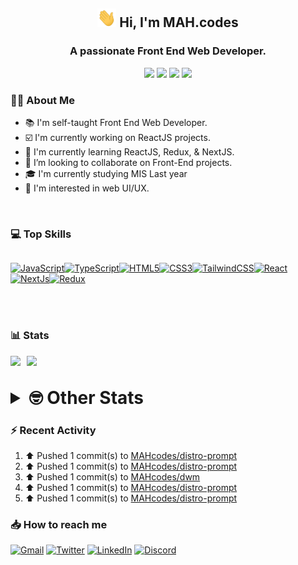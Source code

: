 <h2 align="center"><img src="./Hi.gif" width="30px" height="30px"> Hi, I'm MAH.codes</h2>

<h3 align="center">A passionate Front End Web Developer.</h3>

<div align="center">
  <a href="https://www.linux.org"><img src="https://img.shields.io/badge/OS-Linux-e06c75?style=for-the-badge&logoColor=7287fd&logo=linux&color=7287fd&labelColor=1E1E2E" /></a>
	<a href="https://archlinux.org"><img src="https://img.shields.io/badge/DISTRO-Arch-56b6c2?style=for-the-badge&logo=arch-linux&logoColor=7287fd&color=7287fd&labelColor=1E1E2E" /></a>
	<a href="https://dwm.suckless.org"><img src="https://img.shields.io/badge/WM-DWM-005577?style=for-the-badge&logo=dwm&color=7287fd&logoColor=7287fd&labelColor=1E1E2E" /></a>
	<a href="https://neovim.io"><img src="https://img.shields.io/badge/IDE-Neovim-98c379?style=for-the-badge&logo=neovim&color=7287fd&logoColor=7287fd&labelColor=1E1E2E" /></a>
</div>

### :man_technologist: About Me

- :books: I'm self-taught Front End Web Developer.
- :ballot_box_with_check: I'm currently working on ReactJS projects.
- :dart: I'm currently learning ReactJS, Redux, & NextJS.
- :eyes: I’m looking to collaborate on Front-End projects.
- :mortar_board: I'm currently studying MIS Last year
- :art: I'm interested in web UI/UX.

<br>

### :computer: Top Skills

<div style="display:flex;">

<a href="https://developer.mozilla.org/en-US/docs/Web/JavaScript" target="_blank" rel="noreferrer"><img
    src="https://raw.githubusercontent.com/danielcranney/readme-generator/main/public/icons/skills/javascript-colored.svg"
    width="36" height="36" alt="JavaScript" /></a><a href="https://www.typescriptlang.org/" target="_blank"
  rel="noreferrer"><img
    src="https://raw.githubusercontent.com/danielcranney/readme-generator/main/public/icons/skills/typescript-colored.svg"
    width="36" height="36" alt="TypeScript" /></a><a href="https://developer.mozilla.org/en-US/docs/Glossary/HTML5"
  target="_blank" rel="noreferrer"><img
    src="https://raw.githubusercontent.com/danielcranney/readme-generator/main/public/icons/skills/html5-colored.svg"
    width="36" height="36" alt="HTML5" /></a><a href="https://www.w3.org/TR/CSS/#css" target="_blank"
  rel="noreferrer"><img
    src="https://raw.githubusercontent.com/danielcranney/readme-generator/main/public/icons/skills/css3-colored.svg"
    width="36" height="36" alt="CSS3" /></a><a href="https://tailwindcss.com/" target="_blank" rel="noreferrer"><img
    src="https://raw.githubusercontent.com/danielcranney/readme-generator/main/public/icons/skills/tailwindcss-colored.svg"
    width="36" height="36" alt="TailwindCSS" /></a><a href="https://reactjs.org/" target="_blank" rel="noreferrer"><img
    src="https://raw.githubusercontent.com/danielcranney/readme-generator/main/public/icons/skills/react-colored.svg"
    width="36" height="36" alt="React" /></a><a href="https://nextjs.org/docs" target="_blank" rel="noreferrer"><img
    src="https://raw.githubusercontent.com/danielcranney/readme-generator/main/public/icons/skills/nextjs-colored.svg"
    width="36" height="36" alt="NextJs" /></a><a href="https://redux.js.org/" target="_blank" rel="noreferrer"><img
    src="https://raw.githubusercontent.com/danielcranney/readme-generator/main/public/icons/skills/redux-colored.svg"
    width="36" height="36" alt="Redux" /></a>

</div>

<br>
<br>

### :bar_chart: Stats

<img src="https://github-readme-stats.vercel.app/api?username=MAHcodes&show_icons=true&locale=en" width="49%" /><span style="display:inline-block;width:2%"></span><img src="https://github-readme-streak-stats.herokuapp.com/?user=MAHcodes&" width="49%" />

<br>

<details>
<summary style="font-size: 1.75rem; font-weight: bold;"><strong style="font-size: 1.75rem; font-weight: bold;"> 🤓 Other Stats </strong></summary>

<a href="https://www.github.com/mahcodes"><img src="https://komarev.com/ghpvc/?username=MAHcodes&style=for-the-badge" alt="MAHcodes github profile views" /></a>
<a href="https://wakatime.com/@44eeab2c-51f5-4574-a918-82e5b17d9c49"><img src="https://wakatime.com/badge/user/44eeab2c-51f5-4574-a918-82e5b17d9c49.svg?style=for-the-badge" alt="Total time coded since Jun 29 2022" /></a>

<!--START_SECTION:waka-->
![Lines of code](https://img.shields.io/badge/From%20Hello%20World%20I%27ve%20Written-255%20Thousand%20lines%20of%20code-blue)

**🐱 My GitHub Data** 

> 🏆 53 Contributions in the Year 2023
 > 
> 📦 341.1 kB Used in GitHub's Storage 
 > 
> 💼 Opted to Hire
 > 
> 📜 24 Public Repositories 
 > 
> 🔑 8 Private Repositories  
 > 
**I'm a Night 🦉** 

```text
🌞 Morning    145 commits    ███░░░░░░░░░░░░░░░░░░░░░░   14.65% 
🌆 Daytime    246 commits    ██████░░░░░░░░░░░░░░░░░░░   24.85% 
🌃 Evening    400 commits    ██████████░░░░░░░░░░░░░░░   40.4% 
🌙 Night      199 commits    █████░░░░░░░░░░░░░░░░░░░░   20.1%

```
📅 **I'm Most Productive on Monday** 

```text
Monday       171 commits    ████░░░░░░░░░░░░░░░░░░░░░   17.27% 
Tuesday      148 commits    ███░░░░░░░░░░░░░░░░░░░░░░   14.95% 
Wednesday    122 commits    ███░░░░░░░░░░░░░░░░░░░░░░   12.32% 
Thursday     118 commits    ███░░░░░░░░░░░░░░░░░░░░░░   11.92% 
Friday       106 commits    ██░░░░░░░░░░░░░░░░░░░░░░░   10.71% 
Saturday     167 commits    ████░░░░░░░░░░░░░░░░░░░░░   16.87% 
Sunday       158 commits    ████░░░░░░░░░░░░░░░░░░░░░   15.96%

```


📊 **This Week I Spent My Time On** 

```text
⌚︎ Time Zone: Asia/Beirut

💬 Programming Languages: 
sh                       4 hrs 47 mins       █████░░░░░░░░░░░░░░░░░░░░   19.67% 
Markdown                 4 hrs 35 mins       ████░░░░░░░░░░░░░░░░░░░░░   18.85% 
Bash                     3 hrs 24 mins       ███░░░░░░░░░░░░░░░░░░░░░░   13.96% 
Other                    2 hrs 18 mins       ██░░░░░░░░░░░░░░░░░░░░░░░   9.43% 
HTML                     1 hr 58 mins        ██░░░░░░░░░░░░░░░░░░░░░░░   8.09%

🔥 Editors: 
Neovim                   24 hrs 23 mins      █████████████████████████   100.0%

🐱‍💻 Projects: 
dotfiles                 11 hrs 12 mins      ███████████░░░░░░░░░░░░░░   45.96% 
vimwiki                  4 hrs 21 mins       ████░░░░░░░░░░░░░░░░░░░░░   17.86% 
zapzsh.org               4 hrs 14 mins       ████░░░░░░░░░░░░░░░░░░░░░   17.39% 
Unknown Project          1 hr 48 mins        █░░░░░░░░░░░░░░░░░░░░░░░░   7.42% 
website                  1 hr 45 mins        █░░░░░░░░░░░░░░░░░░░░░░░░   7.22%

💻 Operating System: 
Linux                    24 hrs 23 mins      █████████████████████████   100.0%

```

**I Mostly Code in JavaScript** 

```text
JavaScript               14 repos            █████████████░░░░░░░░░░░░   51.85% 
Python                   3 repos             ██░░░░░░░░░░░░░░░░░░░░░░░   11.11% 
HTML                     2 repos             █░░░░░░░░░░░░░░░░░░░░░░░░   7.41% 
PHP                      2 repos             █░░░░░░░░░░░░░░░░░░░░░░░░   7.41% 
TypeScript               2 repos             █░░░░░░░░░░░░░░░░░░░░░░░░   7.41%

```



 Last Updated on 09/01/2023 18:44:45 UTC
<!--END_SECTION:waka-->

</details>

### :zap: Recent Activity

<!--RECENT_ACTIVITY:start-->
1. ⬆️ Pushed 1 commit(s) to [MAHcodes/distro-prompt](https://github.com/MAHcodes/distro-prompt)<br>
2. ⬆️ Pushed 1 commit(s) to [MAHcodes/distro-prompt](https://github.com/MAHcodes/distro-prompt)<br>
3. ⬆️ Pushed 1 commit(s) to [MAHcodes/dwm](https://github.com/MAHcodes/dwm)<br>
4. ⬆️ Pushed 1 commit(s) to [MAHcodes/distro-prompt](https://github.com/MAHcodes/distro-prompt)<br>
5. ⬆️ Pushed 1 commit(s) to [MAHcodes/distro-prompt](https://github.com/MAHcodes/distro-prompt)<br>
<!--RECENT_ACTIVITY:end-->

### :inbox_tray: How to reach me

[![Gmail](https://img.shields.io/badge/Gmail-D14836?style=for-the-badge&logo=gmail&logoColor=white)](mailto:mahdotcodes@gmail.com)
[![Twitter](https://img.shields.io/badge/Twitter-1DA1F2?style=for-the-badge&logo=twitter&logoColor=white)](https://twitter.com/MAHcodes)
[![LinkedIn](https://img.shields.io/badge/LinkedIn-0077B5?style=for-the-badge&logo=linkedin&logoColor=white)](https://www.linkedin.com/in/mah-codes-66b0671b7/)
[![Discord](https://img.shields.io/badge/Discord-7289DA?style=for-the-badge&logo=discord&logoColor=white)](https://discord.com/users/404595695195258880)
